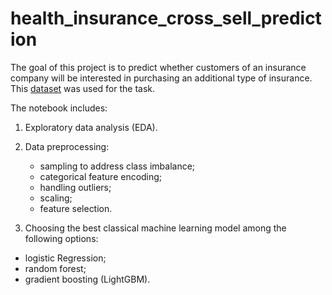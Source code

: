# health_insurance_cross_sell_prediction
The goal of this project is to predict whether customers of an insurance company will be interested in purchasing an additional type of insurance. This [dataset](https://www.kaggle.com/datasets/anmolkumar/health-insurance-cross-sell-prediction) was used for the task.

The notebook includes:
1) Exploratory data analysis (EDA).

2) Data preprocessing:
   - sampling to address class imbalance;
   - categorical feature encoding;
   - handling outliers;
   - scaling;
   - feature selection.
   
3) Choosing the best classical machine learning model among the following options:
- logistic Regression;
- random forest;
- gradient boosting (LightGBM).
